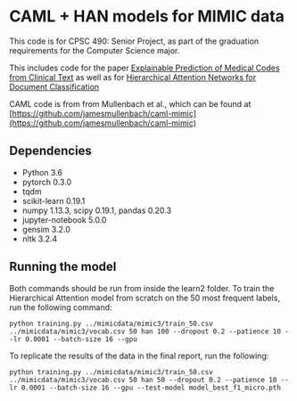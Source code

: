# CAML + HAN models for MIMIC data

This code is for CPSC 490: Senior Project, as part of the graduation requirements for the Computer Science major.

This includes code for the paper [Explainable Prediction of Medical Codes from Clinical Text](https://arxiv.org/abs/1802.05695) as well as for [Hierarchical Attention Networks for Document Classification](https://www.aclweb.org/anthology/N16-1174)

CAML code is from from Mullenbach et al., which can be found at [https://github.com/jamesmullenbach/caml-mimic](https://github.com/jamesmullenbach/caml-mimic) 


## Dependencies
* Python 3.6
* pytorch 0.3.0
* tqdm
* scikit-learn 0.19.1
* numpy 1.13.3, scipy 0.19.1, pandas 0.20.3
* jupyter-notebook 5.0.0
* gensim 3.2.0
* nltk 3.2.4

## Running the model
Both commands should be run from inside the learn2 folder.
To train the Hierarchical Attention model from scratch on the 50 most frequent labels, run the following command:
```
python training.py ../mimicdata/mimic3/train_50.csv ../mimicdata/mimic3/vocab.csv 50 han 100 --dropout 0.2 --patience 10 --lr 0.0001 --batch-size 16 --gpu
```
To replicate the results of the data in the final report, run the following:
```
python training.py ../mimicdata/mimic3/train_50.csv ../mimicdata/mimic3/vocab.csv 50 han 50 --dropout 0.2 --patience 10 --lr 0.0001 --batch-size 16 --gpu --test-model model_best_f1_micro.pth
```


